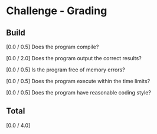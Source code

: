 Challenge - Grading
===================

Build
-----

[0.0 / 0.5] Does the program compile?

[0.0 / 2.0] Does the program output the correct results?

[0.0 / 0.5] Is the program free of memory errors?

[0.0 / 0.5] Does the program execute within the time limits?

[0.0 / 0.5] Does the program have reasonable coding style?

Total
-----

[0.0 / 4.0] 
